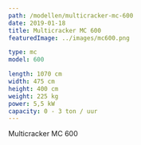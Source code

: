 ```yaml
---
path: /modellen/multicracker-mc-600
date: 2019-01-18
title: Multicracker MC 600
featuredImage: ../images/mc600.png

type: mc
model: 600

length: 1070 cm 
width: 475 cm
height: 400 cm
weight: 225 kg
power: 5,5 kW
capacity: 0 - 3 ton / uur
---
```

Multicracker MC 600